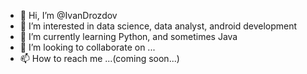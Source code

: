 - 👋 Hi, I’m @IvanDrozdov
- 👀 I’m interested in data science, data analyst, android development
- 🌱 I’m currently learning Python, and sometimes Java
- 💞️ I’m looking to collaborate on ...
- 📫 How to reach me ...(coming soon...)

<!---
IvanDrozdov/IvanDrozdov is a ✨ special ✨ repository because its `README.md` (this file) appears on your GitHub profile.
You can click the Preview link to take a look at your changes.
--->
